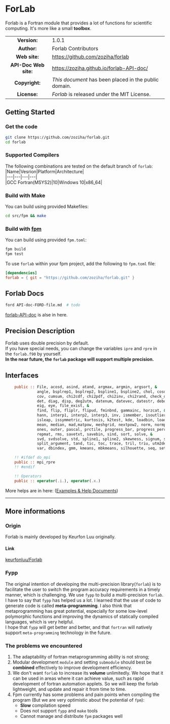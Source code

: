 # ForLab
Forlab is a Fortran module that provides a lot of functions for scientific computing.
It's more like a small **toolbox**.

| | |  
|:-:|---|
| **Version:** | 1.0.1 |
| **Author:** | Forlab Contributors |
| **Web site:** | https://github.com/zoziha/forlab |
| **API-Doc Web site:** | https://zoziha.github.io/forlab-API-doc/ |
| **Copyright:** | _This document_ has been placed in the public domain. |
| **License:** | _Forlab_ is released under the MIT License. |

## Getting Started
### Get the code
```bash
git clone https://github.com/zoziha/forlab.git
cd forlab
```
### Supported Compilers
The following combinations are tested on the default branch of `forlab`:  
|Name|Vesrion|Platform|Architecture|  
|---|---|---|---|  
|GCC Fortran(MSYS2)|10|Windows 10|x86_64|
### Build with Make
You can build using provided Makefiles:
```bash
cd src/fpm && make
```
### Build with [fpm](https://github.com/fortran-lang/fpm)
You can build using provided `fpm.toml`:
```bash
fpm build
fpm test
```
To use `forlab` within your fpm project, add the following to `fpm.toml` file:
```toml
[dependencies]
forlab = { git = "https://github.com/zoziha/forlab.git" }
```
## Forlab Docs
```bash
ford API-doc-FORD-file.md  # todo
```
[forlab-API-doc](https://zoziha.github.io/forlab-API-doc/) is alse in here.
## Precision Description
Forlab uses double precision by default.  
If you have special needs, you can change the variables `ipre` and `rpre` in the `forlab.f90` by yourself.  
**In the near future, the `forlab` package will support multiple precision.**

## Interfaces
```fortran
    public :: File, acosd, asind, atand, argmax, argmin, argsort, &
              angle, bsplrep1, bsplrep2, bspline1, bspline2, chol, cosd, countlines, &
              cov, cumsum, chi2cdf, chi2pdf, chi2inv, chi2rand, check_directory, &
              det, diag, disp, deg2utm, datenum, datevec, datestr, deboor, diff, &
              eig, eye, file_exist, &
              find, flip, fliplr, flipud, fminbnd, gammainc, horzcat, &
              hann, interp1, interp2, interp3, inv, ismember, isoutlier, issquare, &
              isleap, issymmetric, kurtosis, k2test, kde, loadbin, loadtxt, linspace, logspace, &
              mean, median, mad,matpow, meshgrid, nextpow2, norm, normpdf, num2str, &
              ones, outer, pascal, prctile, progress_bar, progress_perc,qr, rng, randn,randperm, randu, &
              repmat, rms, savetxt, savebin, sind, sort, solve, &
              svd, svdsolve, std, spline1, spline2, skewness, signum, sinc, &
              split_argument, tand, tic, toc, trace, tril, triu, utm2deg, vertcat, &
              var, dbindex, gmm, kmeans, mbkmeans, silhouette, seq, setcolor, zeros

    !! #ifdef do_mpi
    public :: mpi_rpre
    !! #endif

    !! Operators
    public :: operator(.i.), operator(.x.)
```
More helps are in here: ([Examples & Help Documents](./doc/Helps.md))

---
## More informations
### Origin
Forlab is mainly developed by Keurfon Luu originally.
#### Link
[keurfonluu/Forlab](https://github.com/keurfonluu/Forlab)
### Fypp
The original intention of developing the multi-precision library(`forlab`) is 
to facilitate the user to switch the program accuracy requirements in a timely manner, 
which is challenging. We use `fypp` to build a multi-precision `forlab`. 
I have to say that `fypp` has helped us a lot. I learned that the use of code 
to generate code is called **meta-programming**. I also think that metaprogramming 
has great potential, especially for some low-level polymorphic functions and 
improving the dynamics of statically compiled languages, which is very helpful.  
I hope that `fypp` will get better and better, and that `fortran` will natively 
support `meta-programming` technology in the future.
### The problems we encountered
1. The adaptability of fortran metaprogramming ability is not strong;
2. Modular development `module` and setting `submodule` should best be **combined** effectively to improve development efficiency.
3. We don't want `forlab` to increase its **volume** unlimitedly. We hope that 
it can be used in areas where it can achieve value, such as rapid development 
of fortran automation applets. So we will keep the forlab lightweight, and 
update and repair it from time to time.
4. Fpm currently has some problems and pain points when compiling the program (But we are very optimistic about the potential of `fpm`):
   + **Slow** compilation speed
   + Does not support `fypp` and `make` tools
   + Cannot manage and distribute `fpm` packages well